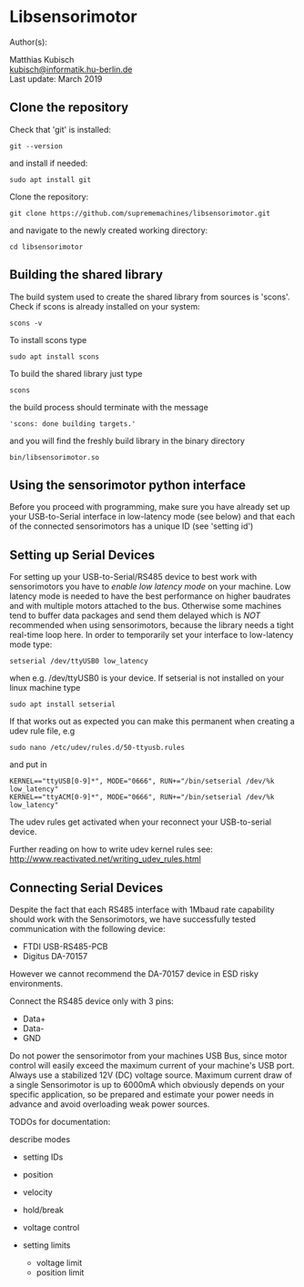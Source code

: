 # Libsensorimotor

Author(s):  

Matthias Kubisch  
kubisch@informatik.hu-berlin.de  
Last update: March 2019  

## Clone the repository

Check that 'git' is installed:

	git --version

and install if needed:

	sudo apt install git

Clone the repository:

	git clone https://github.com/suprememachines/libsensorimotor.git

and navigate to the newly created working directory:

	cd libsensorimotor

## Building the shared library

The build system used to create the shared library from sources is 'scons'. Check if scons is already installed on your system:

	scons -v

To install scons type
	
	sudo apt install scons

To build the shared library just type

	scons

the build process should terminate with the message

	'scons: done building targets.'

and you will find the freshly build library in the binary directory

	bin/libsensorimotor.so


## Using the sensorimotor python interface

Before you proceed with programming, make sure you have already set up your USB-to-Serial interface in low-latency mode (see below) and that each of the connected sensorimotors has a unique ID (see 'setting id')


## Setting up Serial Devices

For setting up your USB-to-Serial/RS485 device to best work with sensorimotors you have to *enable low latency mode* on your machine. Low latency mode is needed to have the best performance on higher baudrates and with multiple motors attached to the bus. Otherwise some machines tend to buffer data packages and send them delayed which is *NOT* recommended when using sensorimotors, because the library needs a tight real-time loop here. In order to temporarily set your interface to low-latency mode type:

	setserial /dev/ttyUSB0 low_latency

when e.g. /dev/ttyUSB0 is your device. If setserial is not installed on your linux machine type 

	sudo apt install setserial
 
If that works out as expected you can make this permanent when creating a udev rule file, e.g

	sudo nano /etc/udev/rules.d/50-ttyusb.rules 

and put in

	KERNEL=="ttyUSB[0-9]*", MODE="0666", RUN+="/bin/setserial /dev/%k low_latency"
	KERNEL=="ttyACM[0-9]*", MODE="0666", RUN+="/bin/setserial /dev/%k low_latency"

The udev rules get activated when your reconnect your USB-to-serial device.

Further reading on how to write udev kernel rules see:
http://www.reactivated.net/writing_udev_rules.html


## Connecting Serial Devices
Despite the fact that each RS485 interface with 1Mbaud rate capability should work with the Sensorimotors, we have successfully tested communication with the following device:

- FTDI USB-RS485-PCB	
- Digitus DA-70157

However we cannot recommend the DA-70157 device in ESD risky environments. 

Connect the RS485 device only with 3 pins:
- Data+
- Data-
- GND

Do not power the sensorimotor from your machines USB Bus, since motor control will easily exceed the maximum current of your  machine's USB port. Always use a stabilized 12V (DC) voltage source. Maximum current draw of a single Sensorimotor is up to 6000mA which obviously depends on your specific application, so be prepared and estimate your power needs in advance and avoid overloading weak power sources.


TODOs for documentation:

describe modes
- setting IDs
- position
- velocity
- hold/break
- voltage control

- setting limits
	- voltage limit
	- position limit

